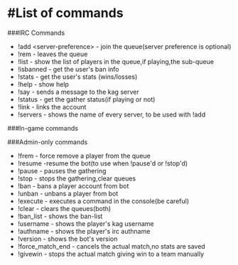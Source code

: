 #List of commands
==================
###IRC Commands
- !add <server\-preference> \- join the queue(server preference is optional)
- !rem                      \- leaves the queue
- !list                     \- show the list of players in the queue,if playing,the sub-queue
- !isbanned <username>      \- get the user's ban info
- !stats <username>         \- get the user's stats (wins/losses)
- !help                     \- show help
- !say <message>            \- sends a message to the kag server
- !status                   \- get the gather status(if playing or not)
- !link <username>          \- links the account
- !servers                  \- shows the name of every server, to be used with !add

###In-game commands

###Admin-only commands
- !frem <authname>          \- force remove a player from the queue
- !resume                   \-resume the bot(to use when !pause'd or !stop'd)
- !pause                    \- pauses the gathering
- !stop                     \- stops the gathering,clear queues
- !ban <authname> <days>    \- bans a player account from bot
- !unban <authname>         \- unbans a player from bot
- !execute <command>        \- executes a command in the console(be careful)
- !clear                    \- clears the queues(both)
- !ban_list                 \- shows the ban-list
- !username  <authname>     \- shows the player's kag username
- !authname  <username>     \- shows the player's irc authname
- !version                  \- shows the bot's version
- !force_match_end          \- cancels the actual match,no stats are saved
- !givewin <team>           \- stops the actual match giving win to a team manually